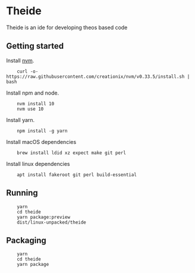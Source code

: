 # Theide
Theide is an ide for developing theos based code

## Getting started

Install [nvm](https://github.com/creationix/nvm#install-script).
```
    curl -o- https://raw.githubusercontent.com/creationix/nvm/v0.33.5/install.sh | bash
```
Install npm and node.
```
    nvm install 10
    nvm use 10
```
Install yarn.
```
    npm install -g yarn
```
Install macOS dependencies
```
    brew install ldid xz expect make git perl
```
Install linux dependencies
```
    apt install fakeroot git perl build-essential
```
## Running
```
    yarn
    cd theide
    yarn package:preview
    dist/linux-unpacked/theide
```
## Packaging
```
    yarn
    cd theide
    yarn package
```
